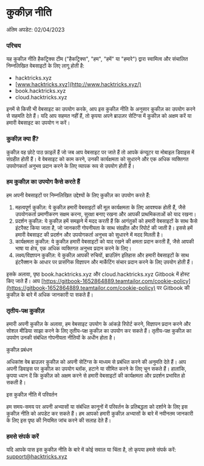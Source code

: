 # कुकीज़ नीति

अंतिम अपडेट: 02/04/2023

### परिचय

यह कुकीज़ नीति हैकट्रिक्स टीम ("हैकट्रिक्स", "हम", "हमें" या "हमारे") द्वारा स्वामित्व और संचालित निम्नलिखित वेबसाइटों के लिए लागू होती है:

* hacktricks.xyz
* [www.hacktricks.xyz](http://www.hacktricks.xyz/)
* book.hacktricks.xyz
* cloud.hacktricks.xyz

इनमें से किसी भी वेबसाइट का उपयोग करके, आप इस कुकीज़ नीति के अनुसार कुकीज़ का उपयोग करने से सहमति देते हैं। यदि आप सहमत नहीं हैं, तो कृपया अपने ब्राउज़र सेटिंग्स में कुकीज़ को अक्षम करें या हमारी वेबसाइट का उपयोग न करें।

### कुकीज़ क्या हैं?

कुकीज़ वह छोटे पाठ फ़ाइलें हैं जो जब आप वेबसाइट पर जाते हैं तो आपके कंप्यूटर या मोबाइल डिवाइस में संग्रहीत होती हैं। वे वेबसाइट को काम करने, उनकी कार्यक्षमता को सुधारने और एक अधिक व्यक्तिगत उपयोगकर्ता अनुभव प्रदान करने के लिए व्यापक रूप से उपयोग होती हैं।

### हम कुकीज़ का उपयोग कैसे करते हैं

हम अपनी वेबसाइटों पर निम्नलिखित उद्देश्यों के लिए कुकीज़ का उपयोग करते हैं:

1. महत्वपूर्ण कुकीज़: ये कुकीज़ हमारी वेबसाइटों की मूल कार्यक्षमता के लिए आवश्यक होती हैं, जैसे उपयोगकर्ता प्रमाणीकरण सक्षम करना, सुरक्षा बनाए रखना और आपकी प्राथमिकताओं को याद रखना।
2. प्रदर्शन कुकीज़: ये कुकीज़ हमें समझने में मदद करती हैं कि आगंतुकों को हमारी वेबसाइटों के साथ कैसे इंटरैक्ट किया जाता है, जो जानकारी गोपनीयता के साथ संग्रहीत और रिपोर्ट की जाती है। इससे हमें हमारी वेबसाइट की प्रदर्शन और उपयोगकर्ता अनुभव को सुधारने में मदद मिलती है।
3. कार्यक्षमता कुकीज़: ये कुकीज़ हमारी वेबसाइटों को याद रखने की क्षमता प्रदान करती हैं, जैसे आपकी भाषा या क्षेत्र, एक अधिक व्यक्तिगत अनुभव प्रदान करने के लिए।
4. लक्ष्य/विज्ञापन कुकीज़: ये कुकीज़ आपकी रुचियों, ब्राउज़िंग इतिहास और हमारी वेबसाइटों के साथ इंटरैक्शन के आधार पर प्रासंगिक विज्ञापन और मार्केटिंग संचार प्रदान करने के लिए उपयोग होती हैं।

इसके अलावा, पृष्ठ book.hacktricks.xyz और cloud.hacktricks.xyz Gitbook में होस्ट किए जाते हैं। आप [https://gitbook-1652864889.teamtailor.com/cookie-policy](https://gitbook-1652864889.teamtailor.com/cookie-policy) पर Gitbook की कुकीज़ के बारे में अधिक जानकारी पा सकते हैं।

### तृतीय-पक्ष कुकीज़

हमारी अपनी कुकीज़ के अलावा, हम वेबसाइट उपयोग के आंकड़े रिपोर्ट करने, विज्ञापन प्रदान करने और सोशल मीडिया साझा करने के लिए तृतीय-पक्ष कुकीज़ का उपयोग कर सकते हैं। तृतीय-पक्ष कुकीज़ का उपयोग उनकी संबंधित गोपनीयता नीतियों के अधीन होता है।

कुकीज़ प्रबंधन

अधिकांश वेब ब्राउज़र कुकीज़ को अपनी सेटिंग्स के माध्यम से प्रबंधित करने की अनुमति देते हैं। आप अपनी डिवाइस पर कुकीज़ का उपयोग ब्लॉक, हटाने या सीमित करने के लिए चुन सकते हैं। हालांकि, कृपया ध्यान दें कि कुकीज़ को अक्षम करने से हमारी वेबसाइटों की कार्यक्षमता और प्रदर्शन प्रभावित हो सकती है।

इस कुकीज़ नीति में परिवर्तन

हम समय-समय पर अपनी अभ्यासों या संबंधित कानूनों में परिवर्तन के प्रतिबद्धता को दर्शाने के लिए इस कुकीज़ नीति को अपडेट कर सकते हैं। हम आपको हमारी कुकीज़ अभ्यासों के बारे में नवीनतम जानकारी के लिए इस पृष्ठ की नियमित जांच करने की सलाह देते हैं।

### हमसे संपर्क करें

यदि आपके पास इस कुकीज़ नीति के बारे में कोई सवाल या चिंता है, तो कृपया हमसे संपर्क करें: [support@hacktricks.xyz](mailto:support@hacktricks.xyz)
